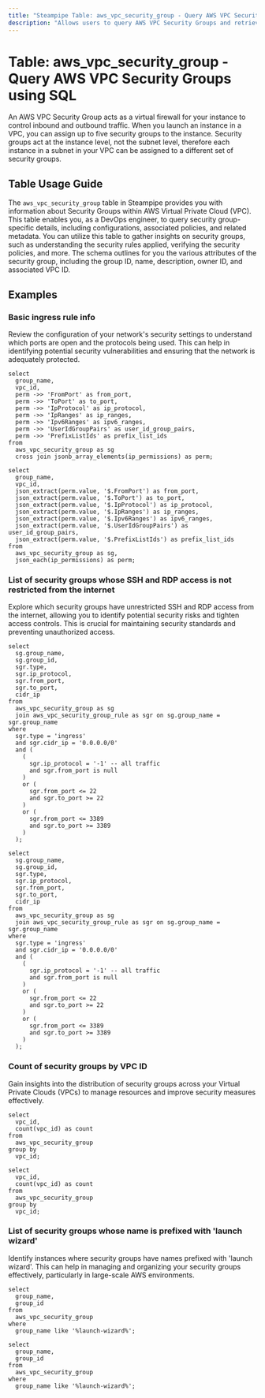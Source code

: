 ```yaml
---
title: "Steampipe Table: aws_vpc_security_group - Query AWS VPC Security Groups using SQL"
description: "Allows users to query AWS VPC Security Groups and retrieve data such as group ID, name, description, owner ID, and associated VPC ID. This table can be used to gain insights on security group configurations, policies, and related metadata."
---
```


# Table: aws_vpc_security_group - Query AWS VPC Security Groups using SQL

An AWS VPC Security Group acts as a virtual firewall for your instance to control inbound and outbound traffic. When you launch an instance in a VPC, you can assign up to five security groups to the instance. Security groups act at the instance level, not the subnet level, therefore each instance in a subnet in your VPC can be assigned to a different set of security groups.

## Table Usage Guide

The `aws_vpc_security_group` table in Steampipe provides you with information about Security Groups within AWS Virtual Private Cloud (VPC). This table enables you, as a DevOps engineer, to query security group-specific details, including configurations, associated policies, and related metadata. You can utilize this table to gather insights on security groups, such as understanding the security rules applied, verifying the security policies, and more. The schema outlines for you the various attributes of the security group, including the group ID, name, description, owner ID, and associated VPC ID.

## Examples

### Basic ingress rule info
Review the configuration of your network's security settings to understand which ports are open and the protocols being used. This can help in identifying potential security vulnerabilities and ensuring that the network is adequately protected.

```sql+postgres
select
  group_name,
  vpc_id,
  perm ->> 'FromPort' as from_port,
  perm ->> 'ToPort' as to_port,
  perm ->> 'IpProtocol' as ip_protocol,
  perm ->> 'IpRanges' as ip_ranges,
  perm ->> 'Ipv6Ranges' as ipv6_ranges,
  perm ->> 'UserIdGroupPairs' as user_id_group_pairs,
  perm ->> 'PrefixListIds' as prefix_list_ids
from
  aws_vpc_security_group as sg
  cross join jsonb_array_elements(ip_permissions) as perm;
```

```sql+sqlite
select
  group_name,
  vpc_id,
  json_extract(perm.value, '$.FromPort') as from_port,
  json_extract(perm.value, '$.ToPort') as to_port,
  json_extract(perm.value, '$.IpProtocol') as ip_protocol,
  json_extract(perm.value, '$.IpRanges') as ip_ranges,
  json_extract(perm.value, '$.Ipv6Ranges') as ipv6_ranges,
  json_extract(perm.value, '$.UserIdGroupPairs') as user_id_group_pairs,
  json_extract(perm.value, '$.PrefixListIds') as prefix_list_ids
from
  aws_vpc_security_group as sg,
  json_each(ip_permissions) as perm;
```

### List of security groups whose SSH and RDP access is not restricted from the internet
Explore which security groups have unrestricted SSH and RDP access from the internet, allowing you to identify potential security risks and tighten access controls. This is crucial for maintaining security standards and preventing unauthorized access.

```sql+postgres
select
  sg.group_name,
  sg.group_id,
  sgr.type,
  sgr.ip_protocol,
  sgr.from_port,
  sgr.to_port,
  cidr_ip
from
  aws_vpc_security_group as sg
  join aws_vpc_security_group_rule as sgr on sg.group_name = sgr.group_name
where
  sgr.type = 'ingress'
  and sgr.cidr_ip = '0.0.0.0/0'
  and (
    (
      sgr.ip_protocol = '-1' -- all traffic
      and sgr.from_port is null
    )
    or (
      sgr.from_port <= 22
      and sgr.to_port >= 22
    )
    or (
      sgr.from_port <= 3389
      and sgr.to_port >= 3389
    )
  );
```

```sql+sqlite
select
  sg.group_name,
  sg.group_id,
  sgr.type,
  sgr.ip_protocol,
  sgr.from_port,
  sgr.to_port,
  cidr_ip
from
  aws_vpc_security_group as sg
  join aws_vpc_security_group_rule as sgr on sg.group_name = sgr.group_name
where
  sgr.type = 'ingress'
  and sgr.cidr_ip = '0.0.0.0/0'
  and (
    (
      sgr.ip_protocol = '-1' -- all traffic
      and sgr.from_port is null
    )
    or (
      sgr.from_port <= 22
      and sgr.to_port >= 22
    )
    or (
      sgr.from_port <= 3389
      and sgr.to_port >= 3389
    )
  );
```

### Count of security groups by VPC ID
Gain insights into the distribution of security groups across your Virtual Private Clouds (VPCs) to manage resources and improve security measures effectively.

```sql+postgres
select
  vpc_id,
  count(vpc_id) as count
from
  aws_vpc_security_group
group by
  vpc_id;
```

```sql+sqlite
select
  vpc_id,
  count(vpc_id) as count
from
  aws_vpc_security_group
group by
  vpc_id;
```


### List of security groups whose name is prefixed with 'launch wizard'
Identify instances where security groups have names prefixed with 'launch wizard'. This can help in managing and organizing your security groups effectively, particularly in large-scale AWS environments.

```sql+postgres
select
  group_name,
  group_id
from
  aws_vpc_security_group
where
  group_name like '%launch-wizard%';
```

```sql+sqlite
select
  group_name,
  group_id
from
  aws_vpc_security_group
where
  group_name like '%launch-wizard%';
```